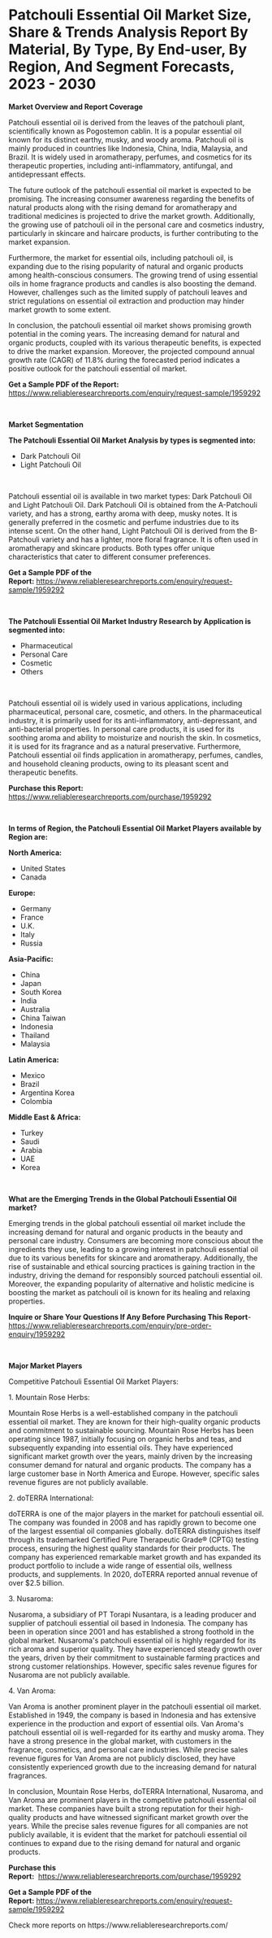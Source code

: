 <p><h1>Patchouli Essential Oil Market Size, Share & Trends Analysis Report By Material, By Type, By End-user, By Region, And Segment Forecasts, 2023 - 2030</h1></p><p><strong>Market Overview and Report Coverage</strong></p>
<p><p>Patchouli essential oil is derived from the leaves of the patchouli plant, scientifically known as Pogostemon cablin. It is a popular essential oil known for its distinct earthy, musky, and woody aroma. Patchouli oil is mainly produced in countries like Indonesia, China, India, Malaysia, and Brazil. It is widely used in aromatherapy, perfumes, and cosmetics for its therapeutic properties, including anti-inflammatory, antifungal, and antidepressant effects.</p><p>The future outlook of the patchouli essential oil market is expected to be promising. The increasing consumer awareness regarding the benefits of natural products along with the rising demand for aromatherapy and traditional medicines is projected to drive the market growth. Additionally, the growing use of patchouli oil in the personal care and cosmetics industry, particularly in skincare and haircare products, is further contributing to the market expansion.</p><p>Furthermore, the market for essential oils, including patchouli oil, is expanding due to the rising popularity of natural and organic products among health-conscious consumers. The growing trend of using essential oils in home fragrance products and candles is also boosting the demand. However, challenges such as the limited supply of patchouli leaves and strict regulations on essential oil extraction and production may hinder market growth to some extent.</p><p>In conclusion, the patchouli essential oil market shows promising growth potential in the coming years. The increasing demand for natural and organic products, coupled with its various therapeutic benefits, is expected to drive the market expansion. Moreover, the projected compound annual growth rate (CAGR) of 11.8% during the forecasted period indicates a positive outlook for the patchouli essential oil market.</p></p>
<p><strong>Get a Sample PDF of the Report:</strong> <a href="https://www.reliableresearchreports.com/enquiry/request-sample/1959292">https://www.reliableresearchreports.com/enquiry/request-sample/1959292</a></p>
<p>&nbsp;</p>
<p><strong>Market Segmentation</strong></p>
<p><strong>The Patchouli Essential Oil Market Analysis by types is segmented into:</strong></p>
<p><ul><li>Dark Patchouli Oil</li><li>Light Patchouli Oil</li></ul></p>
<p>&nbsp;</p>
<p><p>Patchouli essential oil is available in two market types: Dark Patchouli Oil and Light Patchouli Oil. Dark Patchouli Oil is obtained from the A-Patchouli variety, and has a strong, earthy aroma with deep, musky notes. It is generally preferred in the cosmetic and perfume industries due to its intense scent. On the other hand, Light Patchouli Oil is derived from the B-Patchouli variety and has a lighter, more floral fragrance. It is often used in aromatherapy and skincare products. Both types offer unique characteristics that cater to different consumer preferences.</p></p>
<p><strong>Get a Sample PDF of the Report:</strong>&nbsp;<a href="https://www.reliableresearchreports.com/enquiry/request-sample/1959292">https://www.reliableresearchreports.com/enquiry/request-sample/1959292</a></p>
<p>&nbsp;</p>
<p><strong>The Patchouli Essential Oil Market Industry Research by Application is segmented into:</strong></p>
<p><ul><li>Pharmaceutical</li><li>Personal Care</li><li>Cosmetic</li><li>Others</li></ul></p>
<p>&nbsp;</p>
<p><p>Patchouli essential oil is widely used in various applications, including pharmaceutical, personal care, cosmetic, and others. In the pharmaceutical industry, it is primarily used for its anti-inflammatory, anti-depressant, and anti-bacterial properties. In personal care products, it is used for its soothing aroma and ability to moisturize and nourish the skin. In cosmetics, it is used for its fragrance and as a natural preservative. Furthermore, Patchouli essential oil finds application in aromatherapy, perfumes, candles, and household cleaning products, owing to its pleasant scent and therapeutic benefits.</p></p>
<p><strong>Purchase this Report:</strong>&nbsp; <a href="https://www.reliableresearchreports.com/purchase/1959292">https://www.reliableresearchreports.com/purchase/1959292</a></p>
<p>&nbsp;</p>
<p><strong>In terms of Region, the Patchouli Essential Oil Market Players available by Region are:</strong></p>
<p>
    <p> <strong> North America: </strong>
        <ul>
            <li>United States</li>
            <li>Canada</li>
        </ul>
        </p> 
    <p> <strong> Europe: </strong>
        <ul>
            <li>Germany</li>
            <li>France</li>
            <li>U.K.</li>
            <li>Italy</li>
            <li>Russia</li>
        </ul>
        </p> 
    <p> <strong> Asia-Pacific: </strong>
        <ul>
            <li>China</li>
            <li>Japan</li>
            <li>South Korea</li>
            <li>India</li>
            <li>Australia</li>
            <li>China Taiwan</li>
            <li>Indonesia</li>
            <li>Thailand</li>
            <li>Malaysia</li>
        </ul>
        </p> 
    <p> <strong> Latin America: </strong>
        <ul>
            <li>Mexico</li>
            <li>Brazil</li>
            <li>Argentina Korea</li>
            <li>Colombia</li>
        </ul>
        </p> 
    <p> <strong> Middle East & Africa: </strong>
        <ul>
            <li>Turkey</li>
            <li>Saudi</li>
            <li>Arabia</li>
            <li>UAE</li>
            <li>Korea</li>
        </ul>
    </p>
    </p>
<p>&nbsp;</p>
<p><strong>What are the Emerging Trends in the Global Patchouli Essential Oil market?</strong></p>
<p><p>Emerging trends in the global patchouli essential oil market include the increasing demand for natural and organic products in the beauty and personal care industry. Consumers are becoming more conscious about the ingredients they use, leading to a growing interest in patchouli essential oil due to its various benefits for skincare and aromatherapy. Additionally, the rise of sustainable and ethical sourcing practices is gaining traction in the industry, driving the demand for responsibly sourced patchouli essential oil. Moreover, the expanding popularity of alternative and holistic medicine is boosting the market as patchouli oil is known for its healing and relaxing properties.</p></p>
<p><strong>Inquire or Share Your Questions If Any Before Purchasing This Report</strong>- <a href="https://www.reliableresearchreports.com/enquiry/pre-order-enquiry/1959292">https://www.reliableresearchreports.com/enquiry/pre-order-enquiry/1959292</a></p>
<p>&nbsp;</p>
<p><strong>Major Market Players</strong></p>
<p><p>Competitive Patchouli Essential Oil Market Players:</p><p>1. Mountain Rose Herbs:</p><p>Mountain Rose Herbs is a well-established company in the patchouli essential oil market. They are known for their high-quality organic products and commitment to sustainable sourcing. Mountain Rose Herbs has been operating since 1987, initially focusing on organic herbs and teas, and subsequently expanding into essential oils. They have experienced significant market growth over the years, mainly driven by the increasing consumer demand for natural and organic products. The company has a large customer base in North America and Europe. However, specific sales revenue figures are not publicly available.</p><p>2. doTERRA International:</p><p>doTERRA is one of the major players in the market for patchouli essential oil. The company was founded in 2008 and has rapidly grown to become one of the largest essential oil companies globally. doTERRA distinguishes itself through its trademarked Certified Pure Therapeutic Grade® (CPTG) testing process, ensuring the highest quality standards for their products. The company has experienced remarkable market growth and has expanded its product portfolio to include a wide range of essential oils, wellness products, and supplements. In 2020, doTERRA reported annual revenue of over $2.5 billion.</p><p>3. Nusaroma:</p><p>Nusaroma, a subsidiary of PT Torapi Nusantara, is a leading producer and supplier of patchouli essential oil based in Indonesia. The company has been in operation since 2001 and has established a strong foothold in the global market. Nusaroma's patchouli essential oil is highly regarded for its rich aroma and superior quality. They have experienced steady growth over the years, driven by their commitment to sustainable farming practices and strong customer relationships. However, specific sales revenue figures for Nusaroma are not publicly available.</p><p>4. Van Aroma:</p><p>Van Aroma is another prominent player in the patchouli essential oil market. Established in 1949, the company is based in Indonesia and has extensive experience in the production and export of essential oils. Van Aroma's patchouli essential oil is well-regarded for its earthy and musky aroma. They have a strong presence in the global market, with customers in the fragrance, cosmetics, and personal care industries. While precise sales revenue figures for Van Aroma are not publicly disclosed, they have consistently experienced growth due to the increasing demand for natural fragrances.</p><p>In conclusion, Mountain Rose Herbs, doTERRA International, Nusaroma, and Van Aroma are prominent players in the competitive patchouli essential oil market. These companies have built a strong reputation for their high-quality products and have witnessed significant market growth over the years. While the precise sales revenue figures for all companies are not publicly available, it is evident that the market for patchouli essential oil continues to expand due to the rising demand for natural and organic products.</p></p>
<p><strong>Purchase this Report:</strong>&nbsp;&nbsp;<a href="https://www.reliableresearchreports.com/purchase/1959292">https://www.reliableresearchreports.com/purchase/1959292</a></p>
<p></p>
<p><strong>Get a Sample PDF of the Report:</strong>&nbsp;<a href="https://www.reliableresearchreports.com/enquiry/request-sample/1959292">https://www.reliableresearchreports.com/enquiry/request-sample/1959292</a></p>
<p>Check more reports on https://www.reliableresearchreports.com/</p>